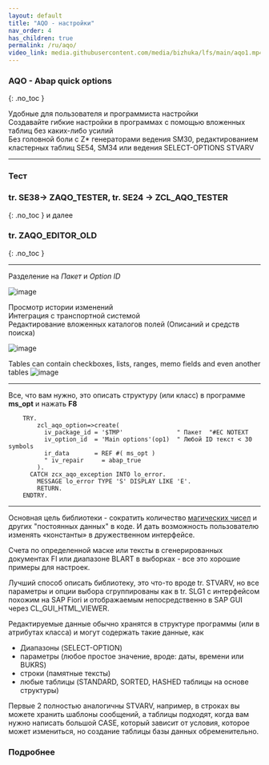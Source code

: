 ```yaml
---
layout: default
title: "AQO - настройки"
nav_order: 4
has_children: true
permalink: /ru/aqo/
video_link: media.githubusercontent.com/media/bizhuka/lfs/main/aqo1.mp4
---
```


### **AQO** - Abap quick options
{: .no_toc }

Удобные для пользователя и программиста настройки\
Создавайте гибкие настройки в программах с помощью вложенных таблиц без каких-либо усилий\
Без головной боли с Z* генераторами ведения SM30, редактированием кластерных таблиц SE54, SM34 или ведения SELECT-OPTIONS STVARV

---

### Тест
### tr. SE38-> ZAQO_TESTER, tr. SE24 -> ZCL_AQO_TESTER
{: .no_toc }
и далее
### tr. ZAQO_EDITOR_OLD
{: .no_toc }

---
Разделение на *Пакет* и *Option ID*

![image](https://user-images.githubusercontent.com/36256417/80679757-f0742780-8ad6-11ea-9e86-b4b84151f13b.png)

Просмотр истории изменений\
Интеграция с транспортной системой\
Редактирование вложенных каталогов полей (Описаний и средств поиска)

![image](https://user-images.githubusercontent.com/36256417/80679960-58c30900-8ad7-11ea-8484-59db16b563a6.png)

Tables can contain checkboxes, lists, ranges, memo fields and even another tables
![image](https://user-images.githubusercontent.com/36256417/80680457-3f6e8c80-8ad8-11ea-95cf-8be964484559.png)

---

Все, что вам нужно, это описать структуру (или класс) в программе **ms_opt** и нажать **F8**
```abap
    TRY.
        zcl_aqo_option=>create(
          iv_package_id = '$TMP'               " Пакет  "#EC NOTEXT
          iv_option_id  = 'Main options'(op1)  " Любой ID текст < 30 symbols
          ir_data       = REF #( ms_opt )
          " iv_repair     = abap_true
        ).
      CATCH zcx_aqo_exception INTO lo_error.
        MESSAGE lo_error TYPE 'S' DISPLAY LIKE 'E'.
        RETURN.
    ENDTRY.
```

---
Основная цель библиотеки - сократить количество [магических чисел](https://ru.wikipedia.org/wiki/%D0%9C%D0%B0%D0%B3%D0%B8%D1%87%D0%B5%D1%81%D0%BA%D0%BE%D0%B5_%D1%87%D0%B8%D1%81%D0%BB%D0%BE_(%D0%BF%D1%80%D0%BE%D0%B3%D1%80%D0%B0%D0%BC%D0%BC%D0%B8%D1%80%D0%BE%D0%B2%D0%B0%D0%BD%D0%B8%D0%B5)) и других "постоянных данных" в коде. И дать возможность пользователю изменять «константы» в дружественном интерфейсе.

Счета по определенной маске или тексты в сгенерированных документах FI или диапазоне BLART в выборках - все это хорошие примеры для настроек.

Лучший способ описать библиотеку, это что-то вроде tr. STVARV, но все параметры и опции выбора сгруппированы как в tr. SLG1 с интерфейсом похожим на SAP Fiori и отображаемым непосредственно в SAP GUI через CL_GUI_HTML_VIEWER.

Редактируемые данные обычно хранятся в структуре программы (или в атрибутах класса) и могут содержать такие данные, как
* Диапазоны (SELECT-OPTION)
* параметры (любое простое значение, вроде: даты, времени или BUKRS)
* строки (памятные тексты)
* любые таблицы (STANDARD, SORTED, HASHED таблицы на основе структуры)

Первые 2 полностью аналогичны STVARV, например, в строках вы можете хранить шаблоны сообщений, а таблицы подходят, когда вам нужно написать большой CASE, который зависит от условия, которое может измениться, но создание таблицы базы данных обременительно.

### Подробнее